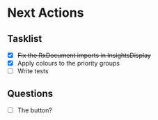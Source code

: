 # Next Actions

## Tasklist

- [X] ~~Fix the RxDocument imports in InsightsDisplay~~
- [X] Apply colours to the priority groups
- [ ] Write tests

## Questions

- [ ] The button?
